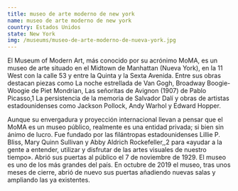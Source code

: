 ```yaml
---
title: museo de arte moderno de new york
name: museo de arte moderno de new york
country: Estados Unidos
state: New York
img: /museums/museo-de-arte-moderno-de-nueva-york.jpg
---
```

El Museum of Modern Art, más conocido por su acrónimo MoMA, es un museo de arte situado en el Midtown de Manhattan (Nueva York), en la 11 West con la calle 53 y entre la Quinta y la Sexta Avenida. Entre sus obras destacan piezas como La noche estrellada de Van Gogh, Broadway Boogie-Woogie de Piet Mondrian, Las señoritas de Avignon (1907) de Pablo Picasso,1​ La persistencia de la memoria de Salvador Dalí y obras de artistas estadounidenses como Jackson Pollock, Andy Warhol y Edward Hopper.

Aunque su envergadura y proyección internacional llevan a pensar que el MoMA es un museo público, realmente es una entidad privada; si bien sin ánimo de lucro. Fue fundado por las filántropas estadounidenses Lillie P. Bliss, Mary Quinn Sullivan y Abby Aldrich Rockefeller,,2​ para «ayudar a la gente a entender, utilizar y disfrutar de las artes visuales de nuestro tiempo». Abrió sus puertas al público el 7 de noviembre de 1929. El museo es uno de los más grandes del país. En octubre de 2019 el museo, tras unos meses de cierre, abrió de nuevo sus puertas añadiendo nuevas salas y ampliando las ya existentes.